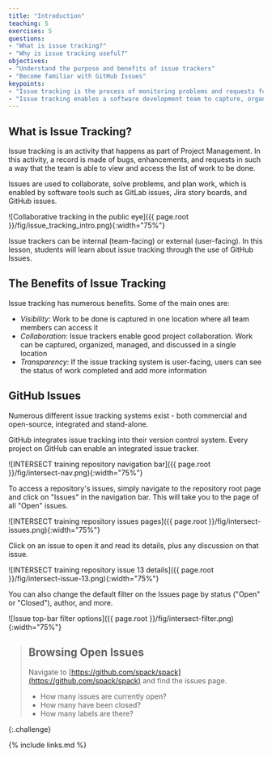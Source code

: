 ```yaml
---
title: "Introduction"
teaching: 5
exercises: 5
questions:
- "What is issue tracking?"
- "Why is issue tracking useful?"
objectives:
- "Understand the purpose and benefits of issue trackers"
- "Become familiar with GitHub Issues"
keypoints:
- "Issue tracking is the process of monitoring problems and requests for a software product."
- "Issue tracking enables a software development team to capture, organize, and manage work collaboratively."
---
```


## What is Issue Tracking?

Issue tracking is an activity that happens as part of Project Management. In
this activity, a record is made of bugs, enhancements, and requests in such
a way that the team is able to view and access the list of work to be
done.

Issues are used to collaborate, solve problems, and plan work, which is 
enabled by software tools such as GitLab issues, Jira story boards, and GitHub issues.

![Collaborative tracking in the public eye]({{ page.root }}/fig/issue_tracking_intro.png){:width="75%"}

Issue trackers can be internal (team-facing) or external (user-facing). In
this lesson, students will learn about issue tracking through the use of GitHub
Issues.

## The Benefits of Issue Tracking

Issue tracking has numerous benefits. Some of the main ones are:

- _Visibility_: Work to be done is captured in one location where all team members can access it
- _Collaboration_: Issue trackers enable good project collaboration. Work can be captured, organized, managed, and discussed in a single location
- _Transparency_: If the issue tracking system is user-facing, users can see the status of work completed and add more information


## GitHub Issues

Numerous different issue tracking systems exist - both commercial and open-source,
integrated and stand-alone.

GitHub integrates issue tracking into their version control system. Every project
on GitHub can enable an integrated issue tracker.

![INTERSECT training repository navigation bar]({{ page.root }}/fig/intersect-nav.png){:width="75%"}

To access a repository's issues, simply navigate to the repository root
page and click on "Issues" in the navigation bar. This will take you to the
page of all "Open" issues.

![INTERSECT training repository issues pages]({{ page.root }}/fig/intersect-issues.png){:width="75%"}

Click on an issue to open it and read its details, plus any discussion
on that issue.

![INTERSECT training repository issue 13 details]({{ page.root }}/fig/intersect-issue-13.png){:width="75%"}

You can also change the default filter on the Issues page by status ("Open" or
"Closed"), author, and more.

![Issue top-bar filter options]({{ page.root }}/fig/intersect-filter.png){:width="75%"}

> ## Browsing Open Issues
>
> Navigate to [https://github.com/spack/spack](https://github.com/spack/spack) and find the issues page.
> 
> * How many issues are currently open?
> * How many have been closed?
> * How many labels are there?
>
{:.challenge}

{% include links.md %}

